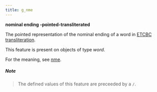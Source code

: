 ```yaml
---
title: g_nme
---
```


**nominal ending -pointed-transliterated**


The pointed representation of the nominal ending of a word in
[ETCBC transliteration](https://shebanq.ancient-data.org/shebanq/static/docs/ETCBC4-transcription.pdf).

This feature is present on objects of type *word*.

For the meaning, see [nme](nme).

##### Note
> The defined values of this feature are preceeded by a `/`.

